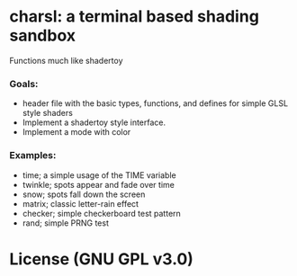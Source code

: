 # charsl: a terminal based shading sandbox
Functions much like shadertoy

### Goals:
- header file with the basic types, functions, and defines for simple GLSL style shaders
- Implement a shadertoy style interface.
- Implement a mode with color

### Examples:
- time; a simple usage of the TIME variable
- twinkle; spots appear and fade over time
- snow; spots fall down the screen
- matrix; classic letter-rain effect
- checker; simple checkerboard test pattern
- rand; simple PRNG test

# License (GNU GPL v3.0)
